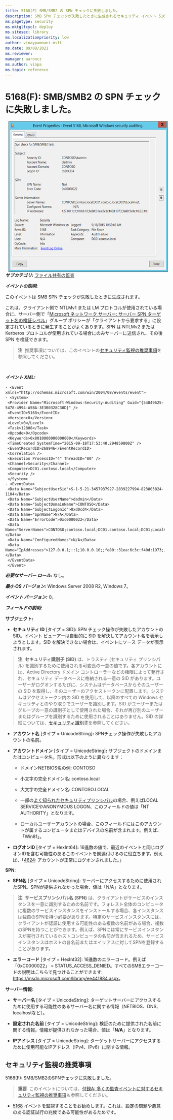 ```yaml
---
title: 5168(F) SMB/SMB2 の SPN チェックに失敗しました。
description: SMB SPN チェックが失敗したときに生成されるセキュリティ イベント 5168(F) について説明します。
ms.pagetype: security
ms.mktglfcycl: deploy
ms.sitesec: library
ms.localizationpriority: low
author: vinaypamnani-msft
ms.date: 09/08/2021
ms.reviewer: 
manager: aaroncz
ms.author: vinpa
ms.topic: reference
---
```


# 5168(F): SMB/SMB2 の SPN チェックに失敗しました。

<img src="images/event-5168.png" alt="Event 5168 illustration" width="575" height="474" hspace="10" align="left" />

***サブカテゴリ:***&nbsp;[ファイル共有の監査](audit-file-share.md)

***イベントの説明:***

このイベントは SMB SPN チェックが失敗したときに生成されます。

これは、クライアント側で NTLMv1 または LM プロトコルが使用されている場合に、サーバー側で「[Microsoft ネットワーク サーバー: サーバー SPN ターゲット名の検証レベル](/previous-versions/windows/it-pro/windows-server-2012-R2-and-2012/jj852272(v=ws.11))」グループ ポリシーが「クライアントから要求する」に設定されているときに発生することがよくあります。SPN は NTLMv2 または Kerberos プロトコルが使用されている場合にのみサーバーに送信され、その後 SPN を検証できます。

> **注**&nbsp;&nbsp;推奨事項については、このイベントの[セキュリティ監視の推奨事項](#security-monitoring-recommendations)を参照してください。

<br clear="all">

***イベント XML:***
```
- <Event xmlns="http://schemas.microsoft.com/win/2004/08/events/event">
- <System>
 <Provider Name="Microsoft-Windows-Security-Auditing" Guid="{54849625-5478-4994-A5BA-3E3B0328C30D}" /> 
 <EventID>5168</EventID> 
 <Version>0</Version> 
 <Level>0</Level> 
 <Task>12808</Task> 
 <Opcode>0</Opcode> 
 <Keywords>0x8010000000000000</Keywords> 
 <TimeCreated SystemTime="2015-09-18T17:53:40.294859800Z" /> 
 <EventRecordID>268946</EventRecordID> 
 <Correlation /> 
 <Execution ProcessID="4" ThreadID="80" /> 
 <Channel>Security</Channel> 
 <Computer>DC01.contoso.local</Computer> 
 <Security /> 
 </System>
- <EventData>
 <Data Name="SubjectUserSid">S-1-5-21-3457937927-2839227994-823803824-1104</Data> 
 <Data Name="SubjectUserName">dadmin</Data> 
 <Data Name="SubjectDomainName">CONTOSO</Data> 
 <Data Name="SubjectLogonId">0xd0cd4</Data> 
 <Data Name="SpnName">N/A</Data> 
 <Data Name="ErrorCode">0xc0000022</Data> 
 <Data Name="ServerNames">CONTOSO;contoso.local;DC01.contoso.local;DC01;LocalHost;</Data> 
 <Data Name="ConfiguredNames">N/A</Data> 
 <Data Name="IpAddresses">127.0.0.1;::1;10.0.0.10;;fe80::31ea:6c3c:f40d:1973;;fe80::5efe:10.0.0.10;</Data> 
 </EventData>
 </Event>

```

***必要なサーバー ロール:*** なし。

***最小 OS バージョン:*** Windows Server 2008 R2, Windows 7。

***イベント バージョン:*** 0。

***フィールドの説明:***

**サブジェクト:**

-   **セキュリティ ID** \[タイプ = SID\]**:** SPN チェック操作が失敗したアカウントの SID。イベント ビューアーは自動的に SID を解決してアカウント名を表示しようとします。SID を解決できない場合は、イベントにソース データが表示されます。

> **注**&nbsp;&nbsp;**セキュリティ識別子 (SID)** は、トラスティ (セキュリティ プリンシパル) を識別するために使用される可変長の一意の値です。各アカウントには、Active Directory ドメイン コントローラーなどの権限によって発行され、セキュリティ データベースに格納される一意の SID があります。ユーザーがログオンするたびに、システムはデータベースからそのユーザーの SID を取得し、そのユーザーのアクセストークンに配置します。システムはアクセストークン内の SID を使用して、以降のすべての Windows セキュリティとのやり取りでユーザーを識別します。SID がユーザーまたはグループの一意の識別子として使用された場合、それが再び別のユーザーまたはグループを識別するために使用されることはありません。SID の詳細については、[セキュリティ識別子](/windows/access-protection/access-control/security-identifiers)を参照してください。

-   **アカウント名** \[タイプ = UnicodeString\]**:** SPNチェック操作が失敗したアカウントの名前。

-   **アカウントドメイン** \[タイプ = UnicodeString\]**:** サブジェクトのドメインまたはコンピュータ名。形式は以下のように異なります：

    -   ドメインNETBIOS名の例: CONTOSO

    -   小文字の完全ドメイン名: contoso.local

    -   大文字の完全ドメイン名: CONTOSO.LOCAL

    -   一部の[よく知られたセキュリティプリンシパル](/windows/security/identity-protection/access-control/security-identifiers)の場合、例えばLOCAL SERVICEやANONYMOUS LOGON、このフィールドの値は「NT AUTHORITY」となります。

    -   ローカルユーザーアカウントの場合、このフィールドにはこのアカウントが属するコンピュータまたはデバイスの名前が含まれます。例えば、「Win81」。

-   **ログオンID** \[タイプ = HexInt64\]**:** 16進数の値で、最近のイベントと同じログオンIDを含む可能性のあるこのイベントを関連付けるのに役立ちます。例えば、「[4624](event-4624.md): アカウントが正常にログオンされました。」

**SPN**:

-   **SPN名** \[タイプ = UnicodeString\]: サーバーにアクセスするために使用されたSPN。SPNが提供されなかった場合、値は「N/A」となります。

> **注**&nbsp;&nbsp;**サービスプリンシパル名 (SPN)** は、クライアントがサービスのインスタンスを一意に識別するための名前です。フォレスト全体のコンピュータに複数のサービスインスタンスをインストールする場合、各インスタンスは独自のSPNを持つ必要があります。特定のサービスインスタンスには、クライアントが認証に使用する可能性のある複数の名前がある場合、複数のSPNを持つことができます。例えば、SPNには常にサービスインスタンスが実行されているホストコンピュータの名前が含まれるため、サービスインスタンスはホストの各名前またはエイリアスに対してSPNを登録することがあります。

-   **エラーコード** \[タイプ = HexInt32\]: 16進数のエラーコード。例えば「0xC0000022」 = STATUS\_ACCESS\_DENIED。すべてのSMBエラーコードの説明はこちらで見つけることができます: <https://msdn.microsoft.com/library/ee441884.aspx>。

**サーバー情報**:

-   **サーバー名** \[タイプ = UnicodeString\]: ターゲットサーバーにアクセスするために使用する可能性のあるサーバー名に関する情報（NETBIOS、DNS、localhostなど）。

-   **設定された名前** \[タイプ = UnicodeString\]: 検証のために提供された名前に関する情報。情報が提供されなかった場合、値は「**N/A**」となります。

-   **IPアドレス** \[タイプ = UnicodeString\]: ターゲットサーバーにアクセスするために使用可能なIPアドレス（IPv4、IPv6）に関する情報。

## セキュリティ監視の推奨事項

5168(F): SMB/SMB2のSPNチェックに失敗しました。

> **重要**&nbsp;&nbsp;このイベントについては、[付録A: 多くの監査イベントに対するセキュリティ監視の推奨事項](appendix-a-security-monitoring-recommendations-for-many-audit-events.md)も参照してください。

-   [5168](event-5168.md) イベントを監視することをお勧めします。これは、設定の問題や悪意のある認証試行の兆候である可能性があるためです。

